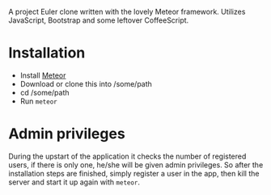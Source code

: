 A project Euler clone written with the lovely Meteor framework. Utilizes JavaScript, Bootstrap and some leftover CoffeeScript.

# Installation
- Install [Meteor](http://meteor.com)
- Download or clone this into /some/path
- cd /some/path
- Run `meteor`

# Admin privileges
During the upstart of the application it checks the number of registered users, if there is only one, he/she will be given admin privileges. So after the installation steps are finished, simply register a user in the app, then kill the server and start it up again with `meteor`.
